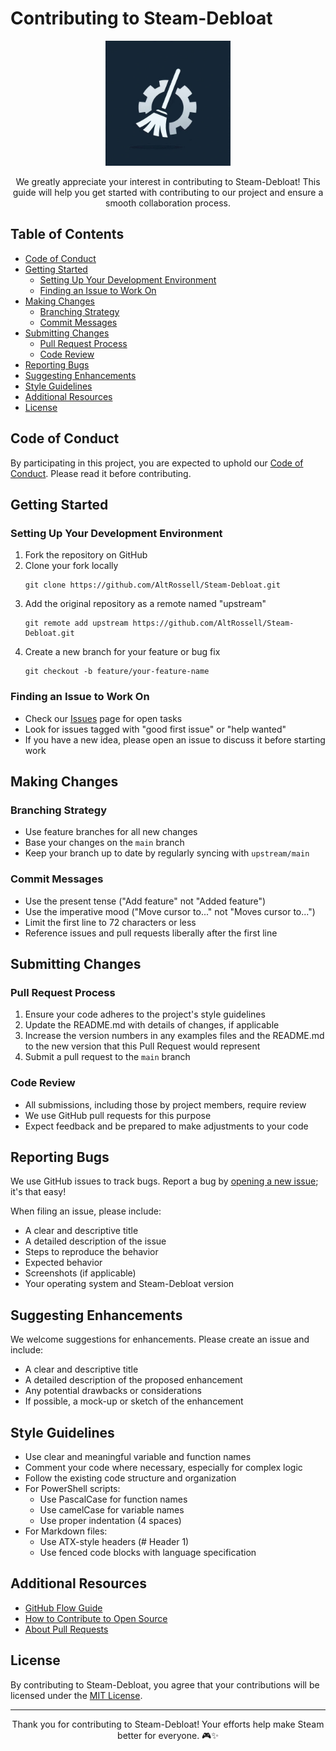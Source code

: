 # Contributing to Steam-Debloat

<p align="center">
  <img src="https://raw.githubusercontent.com/AltRossell/Steam-Debloat/main/assets/logo.png" alt="Steam Debloat Logo" width="200"/>
</p>

<p align="center">
  We greatly appreciate your interest in contributing to Steam-Debloat! This guide will help you get started with contributing to our project and ensure a smooth collaboration process.
</p>

## Table of Contents

- [Code of Conduct](#code-of-conduct)
- [Getting Started](#getting-started)
  - [Setting Up Your Development Environment](#setting-up-your-development-environment)
  - [Finding an Issue to Work On](#finding-an-issue-to-work-on)
- [Making Changes](#making-changes)
  - [Branching Strategy](#branching-strategy)
  - [Commit Messages](#commit-messages)
- [Submitting Changes](#submitting-changes)
  - [Pull Request Process](#pull-request-process)
  - [Code Review](#code-review)
- [Reporting Bugs](#reporting-bugs)
- [Suggesting Enhancements](#suggesting-enhancements)
- [Style Guidelines](#style-guidelines)
- [Additional Resources](#additional-resources)
- [License](#license)

## Code of Conduct

By participating in this project, you are expected to uphold our [Code of Conduct](CODE_OF_CONDUCT.md). Please read it before contributing.

## Getting Started

### Setting Up Your Development Environment

1. Fork the repository on GitHub
2. Clone your fork locally
   ```
   git clone https://github.com/AltRossell/Steam-Debloat.git
   ```
3. Add the original repository as a remote named "upstream"
   ```
   git remote add upstream https://github.com/AltRossell/Steam-Debloat.git
   ```
4. Create a new branch for your feature or bug fix
   ```
   git checkout -b feature/your-feature-name
   ```

### Finding an Issue to Work On

- Check our [Issues](https://github.com/AltRossell/Steam-Debloat/issues) page for open tasks
- Look for issues tagged with "good first issue" or "help wanted"
- If you have a new idea, please open an issue to discuss it before starting work

## Making Changes

### Branching Strategy

- Use feature branches for all new changes
- Base your changes on the `main` branch
- Keep your branch up to date by regularly syncing with `upstream/main`

### Commit Messages

- Use the present tense ("Add feature" not "Added feature")
- Use the imperative mood ("Move cursor to..." not "Moves cursor to...")
- Limit the first line to 72 characters or less
- Reference issues and pull requests liberally after the first line

## Submitting Changes

### Pull Request Process

1. Ensure your code adheres to the project's style guidelines
2. Update the README.md with details of changes, if applicable
3. Increase the version numbers in any examples files and the README.md to the new version that this Pull Request would represent
4. Submit a pull request to the `main` branch

### Code Review

- All submissions, including those by project members, require review
- We use GitHub pull requests for this purpose
- Expect feedback and be prepared to make adjustments to your code

## Reporting Bugs

We use GitHub issues to track bugs. Report a bug by [opening a new issue](https://github.com/AltRossell/Steam-Debloat/issues/new); it's that easy!

When filing an issue, please include:

- A clear and descriptive title
- A detailed description of the issue
- Steps to reproduce the behavior
- Expected behavior
- Screenshots (if applicable)
- Your operating system and Steam-Debloat version

## Suggesting Enhancements

We welcome suggestions for enhancements. Please create an issue and include:

- A clear and descriptive title
- A detailed description of the proposed enhancement
- Any potential drawbacks or considerations
- If possible, a mock-up or sketch of the enhancement

## Style Guidelines

- Use clear and meaningful variable and function names
- Comment your code where necessary, especially for complex logic
- Follow the existing code structure and organization
- For PowerShell scripts:
  - Use PascalCase for function names
  - Use camelCase for variable names
  - Use proper indentation (4 spaces)
- For Markdown files:
  - Use ATX-style headers (# Header 1)
  - Use fenced code blocks with language specification

## Additional Resources

- [GitHub Flow Guide](https://guides.github.com/introduction/flow/)
- [How to Contribute to Open Source](https://opensource.guide/how-to-contribute/)
- [About Pull Requests](https://help.github.com/articles/about-pull-requests/)

## License

By contributing to Steam-Debloat, you agree that your contributions will be licensed under the [MIT License](LICENSE).

---

<p align="center">
  Thank you for contributing to Steam-Debloat! Your efforts help make Steam better for everyone. 🎮✨
</p>
